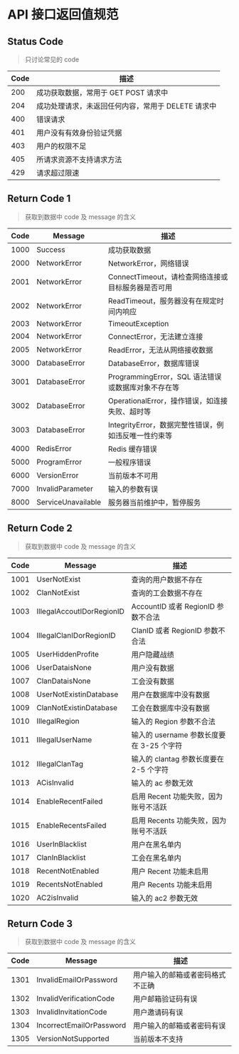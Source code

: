 # API 接口返回值规范

## Status Code

> 只讨论常见的 code

| Code | 描述                                               |
| ---- | -------------------------------------------------- |
| 200  | 成功获取数据，常用于 GET POST 请求中               |
| 204  | 成功处理请求，未返回任何内容，常用于 DELETE 请求中 |
| 400  | 错误请求                                           |
| 401  | 用户没有有效身份验证凭据                           |
| 403  | 用户的权限不足                                     |
| 405  | 所请求资源不支持请求方法                           |
| 429  | 请求超过限速                                       |

## Return Code 1

> 获取到数据中 code 及 message 的含义

| Code | Message                  | 描述                                                 |
| ---- | ------------------------ | ---------------------------------------------------- |
| 1000 | Success                  | 成功获取数据                                         |
| 2000 | NetworkError             | NetworkError，网络错误                               |
| 2001 | NetworkError             | ConnectTimeout，请检查网络连接或目标服务器是否可用   |
| 2002 | NetworkError             | ReadTimeout，服务器没有在规定时间内响应              |
| 2003 | NetworkError             | TimeoutException                                     |
| 2004 | NetworkError             | ConnectError，无法建立连接                           |
| 2005 | NetworkError             | ReadError，无法从网络接收数据                        |
| 3000 | DatabaseError            | DatabaseError，数据库错误                            |
| 3001 | DatabaseError            | ProgrammingError，SQL 语法错误或数据库对象不存在等   |
| 3002 | DatabaseError            | OperationalError，操作错误，如连接失败、超时等       |
| 3003 | DatabaseError            | IntegrityError，数据完整性错误，例如违反唯一性约束等 |
| 4000 | RedisError               | Redis 缓存错误                                       |
| 5000 | ProgramError             | 一般程序错误                                         |
| 6000 | VersionError             | 当前版本不可用                                       |
| 7000 | InvalidParameter         | 输入的参数有误                                       |
| 8000 | ServiceUnavailable       | 服务器当前维护中，暂停服务                           |

## Return Code 2

> 获取到数据中 code 及 message 的含义

| Code | Message                   | 描述                                     |
| ---- | ------------------------- | ---------------------------------------- |
| 1001 | UserNotExist              | 查询的用户数据不存在                     |
| 1002 | ClanNotExist              | 查询的工会数据不存在                     |
| 1003 | IllegalAccoutIDorRegionID | AccountID 或者 RegionID 参数不合法       |
| 1004 | IllegalClanIDorRegionID   | ClanID 或者 RegionID 参数不合法          |
| 1005 | UserHiddenProfite         | 用户隐藏战绩                             |
| 1006 | UserDataisNone            | 用户没有数据                             |
| 1007 | ClanDataisNone            | 工会没有数据                             |
| 1008 | UserNotExistinDatabase    | 用户在数据库中没有数据                   |
| 1009 | ClanNotExistinDatabase    | 工会在数据库中没有数据                   |
| 1010 | IllegalRegion             | 输入的 Region 参数不合法                 |
| 1011 | IllegalUserName           | 输入的 username 参数长度要在 3-25 个字符 |
| 1012 | IllegalClanTag            | 输入的 clantag 参数长度要在 2-5 个字符   |
| 1013 | ACisInvalid               | 输入的 ac 参数无效                       |
| 1014 | EnableRecentFailed        | 启用 Recent 功能失败，因为账号不活跃     |
| 1015 | EnableRecentsFailed       | 启用 Recents 功能失败，因为账号不活跃    |
| 1016 | UserInBlacklist           | 用户在黑名单内                           |
| 1017 | ClanInBlacklist           | 工会在黑名单内                           |
| 1018 | RecentNotEnabled          | 用户 Recent 功能未启用                   |
| 1019 | RecentsNotEnabled         | 用户 Recents 功能未启用                  |
| 1020 | AC2isInvalid              | 输入的 ac2 参数无效                      |

## Return Code 3

> 获取到数据中 code 及 message 的含义

| Code | Message                  | 描述                             |
| ---- | ------------------------ | -------------------------------- |
| 1301 | InvalidEmailOrPassword   | 用户输入的邮箱或者密码格式不正确 |
| 1302 | InvalidVerificationCode  | 用户邮箱验证码有误               |
| 1303 | InvalidInvitationCode    | 用户邀请码有误                   |
| 1304 | IncorrectEmailOrPassword | 用户输入的邮箱或者密码有误       |
| 1305 | VersionNotSupported      | 当前版本不支持                   |
